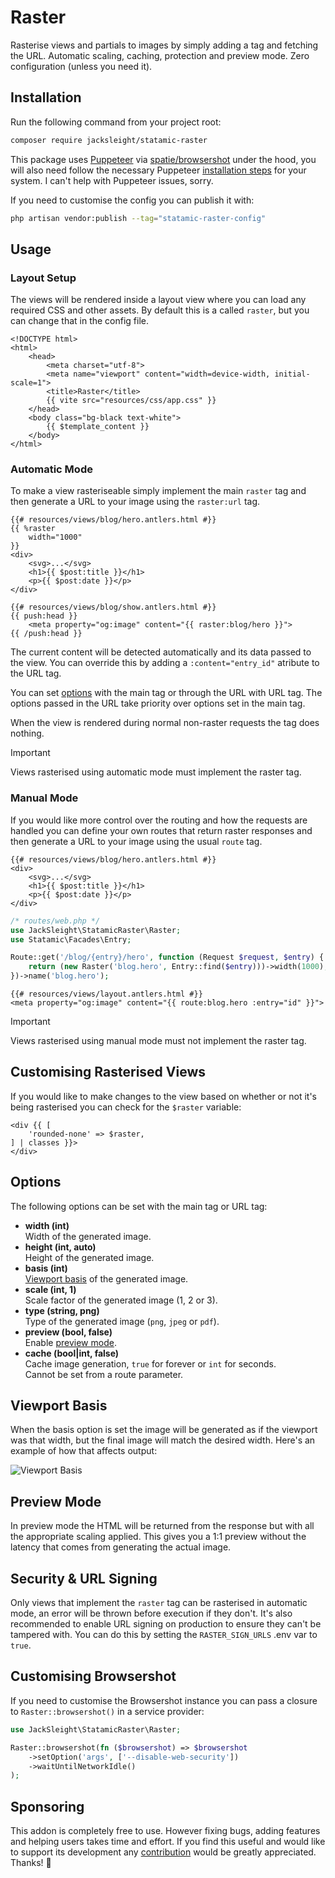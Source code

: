 <!-- statamic:hide -->

# Raster

<!-- /statamic:hide -->

Rasterise views and partials to images by simply adding a tag and fetching the URL. Automatic scaling, caching, protection and preview mode. Zero configuration (unless you need it).

## Installation

Run the following command from your project root:

```bash
composer require jacksleight/statamic-raster
```

This package uses [Puppeteer](https://pptr.dev/) via [spatie/browsershot](https://spatie.be/docs/browsershot/v4/introduction) under the hood, you will also need follow the necessary Puppeteer [installation steps](https://spatie.be/docs/browsershot/v4/requirements) for your system. I can't help with Puppeteer issues, sorry.

If you need to customise the config you can publish it with:

```bash
php artisan vendor:publish --tag="statamic-raster-config"
```

## Usage

### Layout Setup

The views will be rendered inside a layout view where you can load any required CSS and other assets. By default this is a called `raster`, but you can change that in the config file.

```antlers
<!DOCTYPE html>
<html>
    <head>
        <meta charset="utf-8">
        <meta name="viewport" content="width=device-width, initial-scale=1">
        <title>Raster</title>
        {{ vite src="resources/css/app.css" }}
    </head>
    <body class="bg-black text-white">
        {{ $template_content }}
    </body>
</html>
```

### Automatic Mode

To make a view rasteriseable simply implement the main `raster` tag and then generate a URL to your image using the `raster:url` tag.

```antlers
{{# resources/views/blog/hero.antlers.html #}}
{{ %raster
    width="1000"
}}
<div>
    <svg>...</svg>
    <h1>{{ $post:title }}</h1>
    <p>{{ $post:date }}</p>
</div>
```

```antlers
{{# resources/views/blog/show.antlers.html #}}
{{ push:head }}
    <meta property="og:image" content="{{ raster:blog/hero }}">
{{ /push:head }}
```

The current content will be detected automatically and its data passed to the view. You can override this by adding a `:content="entry_id"` atribute to the URL tag.

You can set [options](#options) with the main tag or through the URL with URL tag. The options passed in the URL take priority over options set in the main tag.

When the view is rendered during normal non-raster requests the tag does nothing.

> [!IMPORTANT] 
> Views rasterised using automatic mode must implement the raster tag.

### Manual Mode

If you would like more control over the routing and how the requests are handled you can define your own routes that return raster responses and then generate a URL to your image using the usual `route` tag.

```antlers
{{# resources/views/blog/hero.antlers.html #}}
<div>
    <svg>...</svg>
    <h1>{{ $post:title }}</h1>
    <p>{{ $post:date }}</p>
</div>
```

```php
/* routes/web.php */
use JackSleight\StatamicRaster\Raster;
use Statamic\Facades\Entry;

Route::get('/blog/{entry}/hero', function (Request $request, $entry) {
    return (new Raster('blog.hero', Entry::find($entry)))->width(1000);
})->name('blog.hero');
```

```blade
{{# resources/views/layout.antlers.html #}}
<meta property="og:image" content="{{ route:blog.hero :entry="id" }}">
```

> [!IMPORTANT] 
> Views rasterised using manual mode must not implement the raster tag.

## Customising Rasterised Views

If you would like to make changes to the view based on whether or not it's being rasterised you can check for the `$raster` variable:

```antlers
<div {{ [
    'rounded-none' => $raster,
] | classes }}>
</div>
```

## Options

The following options can be set with the main tag or URL tag:

* **width (int)**  
  Width of the generated image.
* **height (int, auto)**  
  Height of the generated image.
* **basis (int)**  
  [Viewport basis](#viewport-basis) of the generated image. 
* **scale (int, 1)**  
  Scale factor of the generated image (1, 2 or 3).
* **type (string, png)**  
  Type of the generated image (`png`, `jpeg` or `pdf`).
* **preview (bool, false)**  
  Enable [preview mode](#preview-mode).
* **cache (bool|int, false)**  
  Cache image generation, `true` for forever or `int` for seconds.  
  Cannot be set from a route parameter.

## Viewport Basis

When the basis option is set the image will be generated as if the viewport was that width, but the final image will match the desired width. Here's an example of how that affects output:

![Viewport Basis](https://jacksleight.dev/assets/packages/statamic-raster/viewport-basis.jpg)

## Preview Mode

In preview mode the HTML will be returned from the response but with all the appropriate scaling applied. This gives you a 1:1 preview without the latency that comes from generating the actual image.

## Security & URL Signing

Only views that implement the `raster` tag can be rasterised in automatic mode, an error will be thrown before execution if they don't. It's also recommended to enable URL signing on production to ensure they can't be tampered with. You can do this by setting the `RASTER_SIGN_URLS` .env var to `true`.

## Customising Browsershot

If you need to customise the Browsershot instance you can pass a closure to `Raster::browsershot()` in a service provider:

```php
use JackSleight\StatamicRaster\Raster;

Raster::browsershot(fn ($browsershot) => $browsershot
    ->setOption('args', ['--disable-web-security'])
    ->waitUntilNetworkIdle()
);
```

## Sponsoring 

This addon is completely free to use. However fixing bugs, adding features and helping users takes time and effort. If you find this useful and would like to support its development any [contribution](https://github.com/sponsors/jacksleight) would be greatly appreciated. Thanks! 🙂
